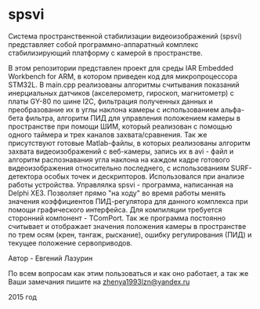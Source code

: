 # spsvi
  Система пространственной стабилизации видеоизображений (spsvi) представляет собой программно-аппаратный комплекс стабилизирующий платформу с камерой в пространстве. 

  В этом репозитории представлен проект для среды IAR Embedded Workbench for ARM, в котором приведен код для микропроцессора STM32L. В main.cpp реализованы алгоритмы считывания показаний инерциальных датчиков (акселерометр, гироскоп, магнитометр) с платы GY-80 по шине I2C, фильтрация полученных данных и преобразование их в углы наклона камеры с использованием альфа-бета фильтра, алгоритм ПИД для управления положением камеры в пространстве при помощи ШИМ, который реализован с помощью одного таймера и трех каналов захвата/сравнения.
  Так же присутствуют готовые Matlab-файлы, в которых реализованы алгоритм захвата видеоизображений с веб-камеры, запись их в avi - файл и алгоритм распознавания угла наклона на каждом кадре готового видеоизображения относительно последнего, с использованиям SURF-детектора особых точек и дескрипторов.  Использовался при анализе работы устройства.
  Управлялка spsvi - программа, написанная на Delphi XE3. Позволяет прямо "на ходу" во время работы менять значения коэффициентов ПИД-регулятора для данного комплекса при помощи графического интерфейса. Для компиляции требуется сторонний компонент - TComPort. Так же программа постоянно считывает и отображает значения положения камеры в пространстве по трем осям (крен, тангаж, рыскание), ошибку регулирования (ПИД) и  текущее положение сервоприводов.

Автор - Евгений Лазурин 

По всем вопросам как этим пользоваться и как оно работает, а так же Ваши замечания пишите на zhenya1993lzn@yandex.ru

2015 год
